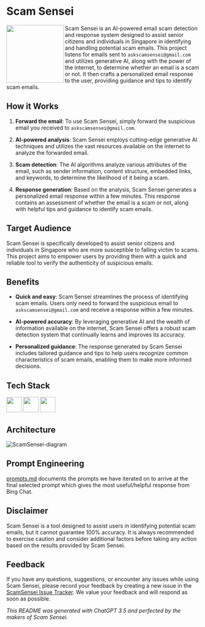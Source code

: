 # Scam Sensei

<img align="left" src="https://github.com/The-Farmers/ScamSensei/assets/68203159/76b9bbe3-d0e6-4df6-88cd-66edfaa364b1" width="150px">

Scam Sensei is an AI-powered email scam detection and response system designed to assist senior citizens and individuals in Singapore in identifying and handling potential scam emails. This project listens for emails sent to `askscamsensei@gmail.com` and utilizes generative AI, along with the power of the internet, to determine whether an email is a scam or not. It then crafts a personalized email response to the user, providing guidance and tips to identify scam emails.

## How it Works

1. **Forward the email**: To use Scam Sensei, simply forward the suspicious email you received to `askscamsensei@gmail.com`. 

2. **AI-powered analysis**: Scam Sensei employs cutting-edge generative AI techniques and utilizes the vast resources available on the internet to analyze the forwarded email.

3. **Scam detection**: The AI algorithms analyze various attributes of the email, such as sender information, content structure, embedded links, and keywords, to determine the likelihood of it being a scam.

4. **Response generation**: Based on the analysis, Scam Sensei generates a personalized email response within a few minutes. This response contains an assessment of whether the email is a scam or not, along with helpful tips and guidance to identify scam emails.

## Target Audience

Scam Sensei is specifically developed to assist senior citizens and individuals in Singapore who are more susceptible to falling victim to scams. This project aims to empower users by providing them with a quick and reliable tool to verify the authenticity of suspicious emails.

## Benefits

- **Quick and easy**: Scam Sensei streamlines the process of identifying scam emails. Users only need to forward the suspicious email to `askscamsensei@gmail.com` and receive a response within a few minutes.

- **AI-powered accuracy**: By leveraging generative AI and the wealth of information available on the internet, Scam Sensei offers a robust scam detection system that continually learns and improves its accuracy.

- **Personalized guidance**: The response generated by Scam Sensei includes tailored guidance and tips to help users recognize common characteristics of scam emails, enabling them to make more informed decisions.

## Tech Stack

<span>
<img height="40px" src="https://github.com/The-Farmers/ScamSensei/assets/36080705/f16ad988-ac1e-42d9-a8fb-f975d4823ec5" />

<img height="40px" src="https://github.com/The-Farmers/ScamSensei/assets/36080705/69a5fb81-d9cb-4f3d-b40f-1c7e8349cbdf" />

<img height="40px" src="https://github.com/The-Farmers/ScamSensei/assets/36080705/0c71ce48-552a-4b2e-a033-25956c82af5c" />
</span>

## Architecture

![ScamSensei-diagram](https://github.com/The-Farmers/ScamSensei/assets/36080705/6cf85691-3773-4410-b832-5b44a9605eaa)

## Prompt Engineering

[prompts.md](/prompts.md) documents the prompts we have iterated on to arrive at the final selected prompt which gives the most useful/helpful response from Bing Chat.

## Disclaimer

Scam Sensei is a tool designed to assist users in identifying potential scam emails, but it cannot guarantee 100% accuracy. It is always recommended to exercise caution and consider additional factors before taking any action based on the results provided by Scam Sensei. 

## Feedback

If you have any questions, suggestions, or encounter any issues while using Scam Sensei, please record your feedback by creating a new issue in the [ScamSensei Issue Tracker](https://github.com/The-Farmers/ScamSensei/issues). We value your feedback and will respond as soon as possible.

_This README was generated with ChatGPT 3.5 and perfected by the makers of Scam Sensei._
